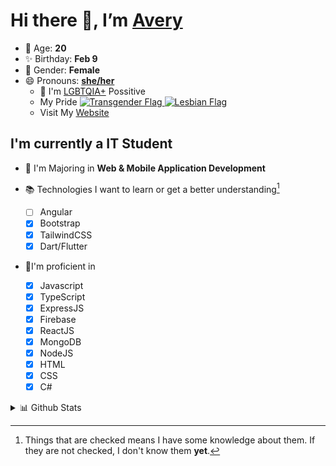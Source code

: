 # Hi there 👋, I’m [Avery][website]

- 🌸 Age: **20**
- ✨ Birthday: **Feb 9**
- 🎨 Gender: **Female**
- 😄 Pronouns: **[she/her][pronounspage]**
  - 🌈 I'm [LGBTQIA+][lgbt-foundation] Possitive
  - <div class="Flags">
      <span>My Pride</span>
      <a href="https://en.pronouns.page/dictionary/terminology#transgender">
        <img src="https://pronouns.page/flags/Transgender.png" alt="Transgender Flag" height="15px"/>
      </a>
      <a href="https://en.pronouns.page/dictionary/terminology#lesbian">
      <img src="https://pronouns.page/flags/Lesbian.png" alt="Lesbian Flag" height="15px"/>
      </a>
    </div>
  - Visit My [Website][website]

## I'm currently a IT Student

- 📌 I'm Majoring in **Web & Mobile Application Development**
- 📚 Technologies I want to learn or get a better understanding[^1]

  - [ ] Angular
  - [x] Bootstrap
  - [x] TailwindCSS
  - [x] Dart/Flutter

- 🎉I'm proficient in

  - [x] Javascript
  - [x] TypeScript
  - [x] ExpressJS
  - [x] Firebase
  - [x] ReactJS
  - [x] MongoDB
  - [x] NodeJS
  - [x] HTML
  - [x] CSS
  - [x] C#

<details>
  <summary>
    📊 Github Stats
  </summary>

<!--START_SECTION:waka-->
![Code Time](http://img.shields.io/badge/Code%20Time-609%20hrs%2020%20mins-blue)

![Profile Views](http://img.shields.io/badge/Profile%20Views-0-blue)

**🐱 My GitHub Data** 

> 📦 130.2 kB Used in GitHub's Storage 
 > 
> 🏆 42 Contributions in the Year 2023
 > 
> 💼 Opted to Hire
 > 
> 📜 23 Public Repositories 
 > 
> 🔑 28 Private Repositories 
 > 
**I'm a Night 🦉** 

```text
🌞 Morning                128 commits         ███░░░░░░░░░░░░░░░░░░░░░░   11.65 % 
🌆 Daytime                397 commits         █████████░░░░░░░░░░░░░░░░   36.12 % 
🌃 Evening                429 commits         ██████████░░░░░░░░░░░░░░░   39.04 % 
🌙 Night                  145 commits         ███░░░░░░░░░░░░░░░░░░░░░░   13.19 % 
```
📅 **I'm Most Productive on Monday** 

```text
Monday                   248 commits         ██████░░░░░░░░░░░░░░░░░░░   22.57 % 
Tuesday                  201 commits         █████░░░░░░░░░░░░░░░░░░░░   18.29 % 
Wednesday                162 commits         ████░░░░░░░░░░░░░░░░░░░░░   14.74 % 
Thursday                 171 commits         ████░░░░░░░░░░░░░░░░░░░░░   15.56 % 
Friday                   139 commits         ███░░░░░░░░░░░░░░░░░░░░░░   12.65 % 
Saturday                 99 commits          ██░░░░░░░░░░░░░░░░░░░░░░░   09.01 % 
Sunday                   79 commits          ██░░░░░░░░░░░░░░░░░░░░░░░   07.19 % 
```


📊 **This Week I Spent My Time On** 

```text
🕑︎ Time Zone: America/Halifax

💬 Programming Languages: 
Java                     5 hrs 32 mins       ██████████████░░░░░░░░░░░   55.15 % 
HTML                     3 hrs 51 mins       ██████████░░░░░░░░░░░░░░░   38.41 % 
Properties               24 mins             █░░░░░░░░░░░░░░░░░░░░░░░░   04.00 % 
Markdown                 8 mins              ░░░░░░░░░░░░░░░░░░░░░░░░░   01.34 % 
XML                      6 mins              ░░░░░░░░░░░░░░░░░░░░░░░░░   01.08 % 

🔥 Editors: 
IntelliJ                 10 hrs 3 mins       █████████████████████████   100.00 % 

🐱‍💻 Projects: 
java-ee-restaurant-projec7 hrs 34 mins       ███████████████████░░░░░░   75.31 % 
java-ee-assignment-2-Aver2 hrs 24 mins       ██████░░░░░░░░░░░░░░░░░░░   24.02 % 
SpringBoot_h2_demo1      2 mins              ░░░░░░░░░░░░░░░░░░░░░░░░░   00.49 % 
Restaurant               1 min               ░░░░░░░░░░░░░░░░░░░░░░░░░   00.18 % 

💻 Operating System: 
Windows                  10 hrs 3 mins       █████████████████████████   100.00 % 
```

**I Mostly Code in JavaScript** 

```text
JavaScript               23 repos            ████████░░░░░░░░░░░░░░░░░   30.26 % 
Java                     12 repos            ████░░░░░░░░░░░░░░░░░░░░░   15.79 % 
Kotlin                   7 repos             ██░░░░░░░░░░░░░░░░░░░░░░░   09.21 % 
HTML                     5 repos             ██░░░░░░░░░░░░░░░░░░░░░░░   06.58 % 
Python                   1 repo              ░░░░░░░░░░░░░░░░░░░░░░░░░   01.32 % 
```



**Timeline**

![Lines of Code chart](https://raw.githubusercontent.com/Avery-Rose/Avery-Rose/main/assets/bar_graph.png)


 Last Updated on 25/03/2023 18:35:01 UTC
<!--END_SECTION:waka-->

</details>

[^1]:
    Things that are checked means I have some knowledge about them.
    If they are not checked, I don't know them **yet**.

[//]: <> (Links)

[wakatime-profile]: https://wakatime.com/@Averyyyyyyyy
[pronouns-definitions]: https://en.pronouns.page/she/her
[pronounspage]: https://pronouns.page/@cattgirlava
[lgbt-foundation]: https://lgbt.foundation/
[website]: https://avarose.dev/
[alexandres-badge-repo]: https://github.com/alexandresanlim/Badges4-README.md-Profile
